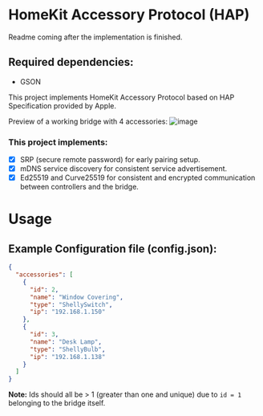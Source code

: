 # HomeKit Accessory Protocol (HAP)
Readme coming after the implementation is finished.

## Required dependencies:
- GSON

This project implements HomeKit Accessory Protocol based on HAP Specification provided by Apple. 

Preview of a working bridge with 4 accessories:
![image](https://user-images.githubusercontent.com/13570480/110522330-10ba3d00-8111-11eb-8e0a-4853919f6d11.png)


### This project implements:
- [x] SRP (secure remote password) for early pairing setup.
- [x] mDNS service discovery for consistent service advertisement.
- [x] Ed25519 and Curve25519 for consistent and encrypted communication between controllers and the bridge.

# Usage

## Example Configuration file (config.json):
```json
{
  "accessories": [
    {
      "id": 2,
      "name": "Window Covering",
      "type": "ShellySwitch",
      "ip": "192.168.1.150"
    },
    {
      "id": 3,
      "name": "Desk Lamp",
      "type": "ShellyBulb",
      "ip": "192.168.1.138"
    }
  ]
}
```
**Note:** Ids should all be > 1 (greater than one and unique) due to `id = 1` belonging to the bridge itself.
